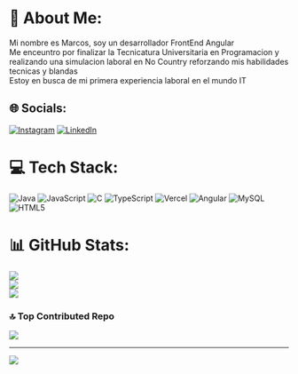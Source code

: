 # 💫 About Me:
Mi nombre es Marcos, soy un desarrollador FrontEnd Angular<br>Me enceuntro por finalizar la Tecnicatura Universitaria en Programacion y realizando una simulacion laboral en No Country reforzando mis habilidades tecnicas y blandas<br>Estoy en busca de mi primera experiencia laboral en el mundo IT


## 🌐 Socials:
[![Instagram](https://img.shields.io/badge/Instagram-%23E4405F.svg?logo=Instagram&logoColor=white)](https://instagram.com/marcos_corasaniti) [![LinkedIn](https://img.shields.io/badge/LinkedIn-%230077B5.svg?logo=linkedin&logoColor=white)](https://linkedin.com/in/https://www.linkedin.com/in/marcoscorasaniti/) 

# 💻 Tech Stack:
![Java](https://img.shields.io/badge/java-%23ED8B00.svg?style=for-the-badge&logo=openjdk&logoColor=white) ![JavaScript](https://img.shields.io/badge/javascript-%23323330.svg?style=for-the-badge&logo=javascript&logoColor=%23F7DF1E) ![C](https://img.shields.io/badge/c-%2300599C.svg?style=for-the-badge&logo=c&logoColor=white) ![TypeScript](https://img.shields.io/badge/typescript-%23007ACC.svg?style=for-the-badge&logo=typescript&logoColor=white) ![Vercel](https://img.shields.io/badge/vercel-%23000000.svg?style=for-the-badge&logo=vercel&logoColor=white) ![Angular](https://img.shields.io/badge/angular-%23DD0031.svg?style=for-the-badge&logo=angular&logoColor=white) ![MySQL](https://img.shields.io/badge/mysql-%2300000f.svg?style=for-the-badge&logo=mysql&logoColor=white) ![HTML5](https://img.shields.io/badge/html5-%23E34F26.svg?style=for-the-badge&logo=html5&logoColor=white)
# 📊 GitHub Stats:
![](https://github-readme-stats.vercel.app/api?username=marcosCora&theme=dark&hide_border=false&include_all_commits=false&count_private=false)<br/>
![](https://github-readme-streak-stats.herokuapp.com/?user=marcosCora&theme=dark&hide_border=false)<br/>
![](https://github-readme-stats.vercel.app/api/top-langs/?username=marcosCora&theme=dark&hide_border=false&include_all_commits=false&count_private=false&layout=compact)

### 🔝 Top Contributed Repo
![](https://github-contributor-stats.vercel.app/api?username=marcosCora&limit=5&theme=dark&combine_all_yearly_contributions=true)

---
[![](https://visitcount.itsvg.in/api?id=marcosCora&icon=2&color=0)](https://visitcount.itsvg.in)

<!-- Proudly created with GPRM ( https://gprm.itsvg.in ) -->
